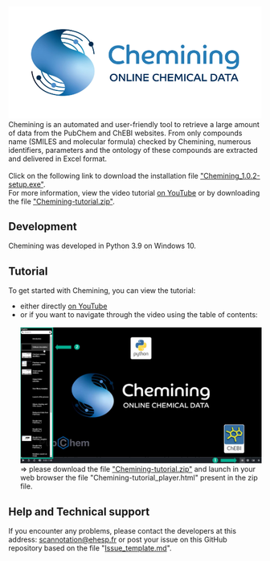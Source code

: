 ![Chemining](Chemining-logo_git.png)
Chemining is an automated and user-friendly tool to retrieve a large amount of data from the PubChem and ChEBI websites. 
From only compounds name (SMILES and molecular formula) checked by Chemining, numerous identifiers, 
parameters and the ontology of these compounds are extracted and delivered in Excel format.\
\
Click on the following link to download the installation file ["Chemining_1.0.2-setup.exe"](https://github.com/scannotation/Chemining_software/blob/main/Chemining_1.0.2-setup.exe).\
For more information, view the video tutorial [on YouTube](https://youtu.be/fFA_ibtz7Dk) 
or by downloading the file ["Chemining-tutorial.zip"](https://github.com/scannotation/Chemining_software/blob/main/Chemining-tutorial.zip).

## Development
Chemining was developed in Python 3.9 on Windows 10.

## Tutorial
To get started with Chemining, you can view the tutorial:
* either directly [on YouTube](https://youtu.be/fFA_ibtz7Dk)
* or if you want to navigate through the video using the table of contents:\
\
![tutorial_chapters](Chemining-tutorial_homepage.png)
\
=> please download the file ["Chemining-tutorial.zip"](https://github.com/scannotation/Chemining_software/blob/main/Chemining-tutorial.zip)
and launch in your web browser the file "Chemining-tutorial_player.html" present in the zip file.

## Help and Technical support
If you encounter any problems, please contact the developers at this address: scannotation@ehesp.fr 
or post your issue on this GitHub repository based on the file "[Issue_template.md](https://github.com/scannotation/Chemining_software/blob/main/Issue_template.md)".
